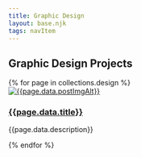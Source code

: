 ```yaml
---
title: Graphic Design
layout: base.njk
tags: navItem
---
```

<main class="design cards">
    <h2 class="cards_header">Graphic Design Projects</h2>{% for page in collections.design %}
    <div class="pjcard">
      <div class="card_img">
          <a href="{{page.url}}"><img src="/images/{{page.data.postImg}}" alt="{{page.data.postImgAlt}}"></a></div>
      <div class="card_text">
        <h3><a href="{{page.url}}">{{page.data.title}}</a></h3>
        <p>{{page.data.description}}<p>
      </div>
    </div> 
    </div>{% endfor %}
</main>